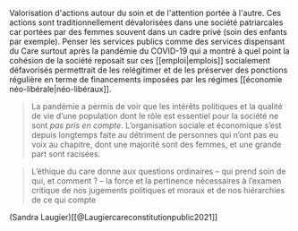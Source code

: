 Valorisation d'actions autour du soin et de l'attention portée à l'autre. Ces actions sont traditionnellement dévalorisées dans une société patriarcales car portées par des femmes souvent dans un cadre privé (soin des enfants par exemple). Penser les services publics comme des services dispensant du Care surtout après la pandémie du COVID-19 qui a montré à quel point la cohésion de la société reposait sur ces [[emploi|emplois]] socialement défavorisés permettrait de les relégitimer et de les préserver des ponctions régulière en terme de financements imposées par les régimes [[économie néo-libérale|néo-libéraux]].

>La pandémie a permis de voir que les intérêts politiques et la qualité de vie d’une population dont le rôle est essentiel pour la société ne sont _pas pris en compte_. L’organisation sociale et économique s’est depuis longtemps faite au détriment de personnes qui n’ont pas eu voix au chapitre, dont une majorité sont des femmes, et une grande part sont racisées.

>L’éthique du care donne aux questions ordinaires – qui prend soin de qui, et comment ? – la force et la pertinence nécessaires à l’examen critique de nos jugements politiques et moraux et de nos hiérarchies de ce qui compte

(Sandra Laugier)[[@Laugiercareconstitutionpublic2021]]